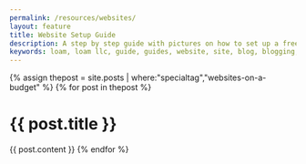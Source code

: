 ```yaml
---
permalink: /resources/websites/
layout: feature
title: Website Setup Guide
description: A step by step guide with pictures on how to set up a free or very low cost website, with SSL Certificate to make all connections HTTPS, using Cloudflare, Google Domains, and Github!
keywords: loam, loam llc, guide, guides, website, site, blog, blogging, webpage, github, github pages, cloudflare, google, google domains
---
```

{% assign thepost = site.posts | where:"specialtag","websites-on-a-budget" %}
{% for post in thepost %}
 <div class="text-center">
  <h1>{{ post.title }}</h1>
 </div>
 <!-- <p><strong>{{ post.date | date_to_string }} - {{ thepost.author }}</strong></p> -->
 {{ post.content }}
{% endfor %}
